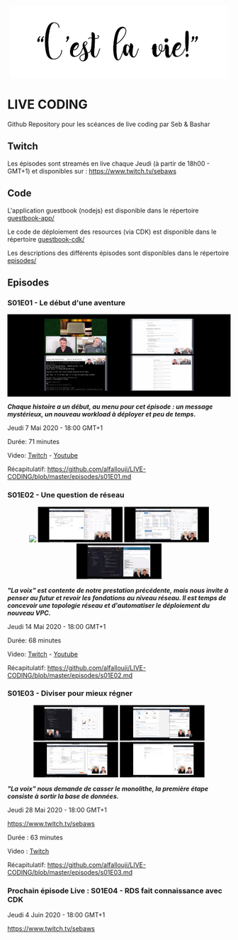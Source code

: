 
<p align="center"><img src="https://raw.githubusercontent.com/alfallouji/LIVE-CODING/master/episodes/assets/cestlavie.jpg" /></p>

# LIVE CODING
Github Repository pour les scéances de live coding par Seb & Bashar

## Twitch
Les épisodes sont streamés en live chaque Jeudi (à partir de 18h00 - GMT+1) et disponibles sur :
https://www.twitch.tv/sebaws

## Code 

L'application guestbook (nodejs) est disponible dans le répertoire [guestbook-app/](https://github.com/alfallouji/LIVE-CODING/tree/master/guestbook-app)

Le code de déploiement des resources (via CDK) est disponible dans le répertoire [guestbook-cdk/](https://github.com/alfallouji/LIVE-CODING/tree/master/guestbook-cdk)

Les descriptions des différents épisodes sont disponibles dans le répertoire [episodes/](https://github.com/alfallouji/LIVE-CODING/tree/master/episodes)


## Episodes 

### S01E01 - Le début d'une aventure

<p align="center" style="background-color:black; padding: 10px;">
  <img witdh="80" height="80" src="https://raw.githubusercontent.com/alfallouji/LIVE-CODING/master/episodes/assets/s01e01-a.png" />
  <img witdh="80" height="80" src="https://raw.githubusercontent.com/alfallouji/LIVE-CODING/master/episodes/assets/s01e01-b.png" />
  <img witdh="80" height="80" src="https://raw.githubusercontent.com/alfallouji/LIVE-CODING/master/episodes/assets/s01e01-c.png" />
  <img witdh="80" height="80" src="https://raw.githubusercontent.com/alfallouji/LIVE-CODING/master/episodes/assets/s01e01-d.png" />
</p>

***Chaque histoire a un début, au menu pour cet épisode : un message mystérieux, un nouveau workload à déployer et peu de temps.***

Jeudi 7 Mai 2020 - 18:00 GMT+1 

Durée: 71 minutes

Video: [Twitch](https://www.twitch.tv/videos/613997283) - [Youtube](https://www.youtube.com/watch?v=ZCRdFMfdCG0)

Récapitulatif: https://github.com/alfallouji/LIVE-CODING/blob/master/episodes/s01E01.md

### S01E02 - Une question de réseau

<p align="center">
  <img witdh="80" height="80" src="https://raw.githubusercontent.com/alfallouji/LIVE-CODING/master/episodes/assets/s01e02-a.png" />
  <img witdh="80" height="80" src="https://raw.githubusercontent.com/alfallouji/LIVE-CODING/master/episodes/assets/s01e02-b.png" />
  <img witdh="80" height="80" src="https://raw.githubusercontent.com/alfallouji/LIVE-CODING/master/episodes/assets/s01e02-c.png" />
  <img witdh="80" height="80" src="https://raw.githubusercontent.com/alfallouji/LIVE-CODING/master/episodes/assets/s01e02-d.png" /></p>

***"La voix" est contente de notre prestation précédente, mais nous invite à penser au futur et revoir les fondations au niveau réseau. Il est temps de concevoir une topologie réseau et d'automatiser le déploiement du nouveau VPC.***

Jeudi 14 Mai 2020 - 18:00 GMT+1

Durée: 68 minutes

Video: [Twitch](https://www.twitch.tv/videos/620885990) - [Youtube](https://www.youtube.com/watch?v=nM-0FbGKfLw)

Récapitulatif: https://github.com/alfallouji/LIVE-CODING/blob/master/episodes/s01E02.md


### S01E03 - Diviser pour mieux régner

<p align="center">
  <img witdh="80" height="80" src="https://raw.githubusercontent.com/alfallouji/LIVE-CODING/master/episodes/assets/s01e03-a.png" />
  <img witdh="80" height="80" src="https://raw.githubusercontent.com/alfallouji/LIVE-CODING/master/episodes/assets/s01e03-b.png" />
  <img witdh="80" height="80" src="https://raw.githubusercontent.com/alfallouji/LIVE-CODING/master/episodes/assets/s01e03-c.png" />
  <img witdh="80" height="80" src="https://raw.githubusercontent.com/alfallouji/LIVE-CODING/master/episodes/assets/s01e03-d.png" /></p>
  
***"La voix" nous demande de casser le monolithe, la première étape consiste à sortir la base de données.***

Jeudi 28 Mai 2020 - 18:00 GMT+1

https://www.twitch.tv/sebaws

Durée : 63 minutes

Video : [Twitch](https://www.twitch.tv/videos/634488159)

Récapitulatif: https://github.com/alfallouji/LIVE-CODING/blob/master/episodes/s01E03.md


### Prochain épisode Live : S01E04 - RDS fait connaissance avec CDK

Jeudi 4 Juin 2020 - 18:00 GMT+1

https://www.twitch.tv/sebaws
